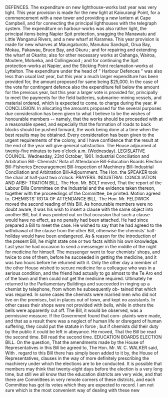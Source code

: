 DEFENCES. The expenditure on new lighthouse-works last year was very light. This year provision is made for the new light at Kaiourangi Point, for a commencement with a new tower and providing a new lantern at Cape Campbell, and for connecting the principal lighthouses with the telegraph system. The expenditure on harbour-works was also rather light, the principal items being Napier Spit protection, snagging the Manawatu and Little Wanganui Rivers, and a new wharf at Karamea. This year provision is made for new wharves at Maungaturoto, Manukau Sandspit, Orua Bay, Mokau, Pakawau, Bruce Bay, and Okuru ; and for repairing and extending the wharf at Okarito; also for other necessary works at Oahanga, Wairoa, Moutere, Motueka, and Collingwood ; and for continuing the Spit protection-works at Napier, and the Sticking Point reclamation-works at Lyttelton. The expenditure under the head of " Harbour Defences " was also less than usual last year, but this year a much larger expenditure has been provided for, the amount proposed for same being $25,000. In the case of the vote for contingent defence also the expenditure fell below the amount for the previous year, but this year a larger vote is provided for, principally to meet the payments for the field batteries, submarine-mining vessels, and material ordered, which is expected to come. to charge during the year. # CONCLUSION. In allocating the amounts proposed for the several purposes due consideration has been given to what I believe to be the wishes of honourable members -- namely, that the works should be proceeded with at a reasonable speed, and especially that the formation of roads to back blocks should be pushed forward, the work being done at a time when the best results may be obtained. Every consideration has been given to the urgent requirements of the colony, and I have confidence that the result at the end of the year will give general satisfaction. The House adjourned at twenty-five minutes to two o'clock a.m. (Wednesday). LEGISLATIVE COUNCIL. Wednesday, 23rd October, 1901. Industrial Conciliation and Arbitration Bill- Chemists' Rota of Attendance Bill-Education Boards Election Bill-Fisheries Encouragement Bill-Inspection of Machinery Bill-Industrial Conciliation and Arbitration Bill-Adjournment. The Hon. the SPEAKER took the chair at half-past two o'clock. PRAYERS. INDUSTRIAL CONCILIATION AND ARBI- TRATION BILL. The Hon. Mr. BOLT moved, That the report of the Labour Bills Committee on the Industrial and the evidence taken thereon, together with the proceedings of the Committee, be printed. Motion agreed to. CHEMISTS' ROTA OF ATTENDANCE BILL. The Hon. Mr. FELDWICK moved the second reading of this Bill. As honourable members were no doubt aware, it was his wish to insert a clause with the same object into another Bill, but it was pointed out on that occasion that such a clause would have no effect, as no penalty had been attached. He had since prepared a Bill to meet the case. He wished to say that he had agreed to the withdrawal of the clause from the other Bill, otherwise the chemists' half-holiday would have been endangered. As & reason for the introduction of the present Bill, he might state one or two facts within his own knowledge. Last year he had occasion to send a messenger in the middle of the night for medicine for himself. The messenger went to four chemists' shops, and twice to one of them, before he succeeded in getting the medicine, and it was two hours before he returned with it. Only the other day a member of the other House wished to secure medicine for a colleague who was in a serious condition, and the friend had actually to go almost to the Te Aro end of the town and then could not get the medicine required. Ultimately he returned to the Parliamentary Buildings and succeeded in ringing up a chemist by telephone, from whom he subsequently ob- tained that which was required. In some cases the chemists were married men who did not live on the premises, but in places out of town, and kept no assistants. In other cases their shops were not provided with bells, while in others the bells were apparently cut off. The Bill, it would be observed, was a permissive measure. If the Government found that com- plaints were made, and that as a result there was a neglect of human life or disregard of human suffering, they could put the statute in force ; but if chemists did their duty by the public it could be left in abeyance. He moved, That the Bill be read the second time. Bill read the second time. EDUCATION BOARDS ELECTION BILL. On the question, That the amendments made by the House of Representatives in this Bill be agreed to, The Hon. Mr. W. C. WALKER said, With . regard to this Bill there has simply been added to it by, the House of Representatives, clauses in the way of more definitely prescribing the machinery under which the elections are to be conducted. It is possible that members may think that twenty-eight days before the election is a very long time, but still we all know that the education districts are very wide, and that there are Committees in very remote corners of these districts, and each Committee has got its votes which they are expected to record. I am not sure which is the most convenient way of dealing with these new 